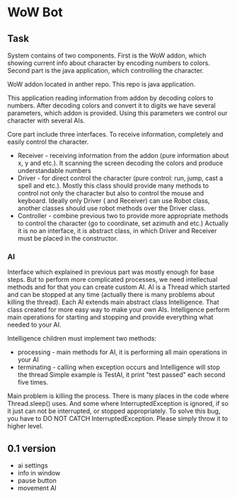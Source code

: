 # WoW Bot

## Task
System contains of two components. First is the WoW addon, which showing current info about character
by encoding numbers to colors. Second part is the java application, which controlling the character.

WoW addon located in anther repo. This repo is java application.

This application reading information from addon by decoding colors to numbers. After decoding colors and convert it to
digits we have several parameters, which addon is provided. Using this parameters we control our character with several AIs.

Core part include three interfaces. To receive information, completely and easily control the character.

* Receiver - receiving information from the addon (pure information about x, y and etc.). It scanning the screen decoding
the colors and produce understandable numbers
* Driver - for direct control the character (pure control: run, jump, cast a spell and etc.). Mostly this class should
provide many methods to control not only the character but also to control the mouse and keyboard. Ideally only Driver (
and Receiver) can use Robot class, another classes should use robot methods over the Driver class.
* Controller - combine previous two to provide more appropriate methods to control the character (go to coordinate, set azimuth and etc.)
Actually it is no an interface, it is abstract class, in which Driver and Receiver must be placed in the constructor.


### AI
Interface which explained in previous part was mostly enough for base steps. But to perform more complicated processes,
we need intellectual methods and for that you can create custom AI.
AI is a Thread which started and can be stopped at any time (actually there is many problems about killing the thread).
Each AI extends main abstract class Intelligence. That class created for more easy way to make your own AIs.
Intelligence perform main operations for starting and stopping and provide everything what needed to your AI.

Intelligence children must implement two methods:

* processing - main methods for AI, it is performing all main operations in your AI
* terminating - calling when exception occurs and Intelligence will stop the thread
Simple example is TestAI, it print "test passed" each second five times.

Main problem is killing the process. There is many places in the code where Thread.sleep() uses. And some where
InterruptedException is ignored, if so it just can not be interrupted, or stopped appropriately. To solve this bug,
you have to DO NOT CATCH InterruptedException. Please simply throw it to higher level.


## 0.1 version
 * ai settings
 * info in window    
 * pause button
 * movement AI


